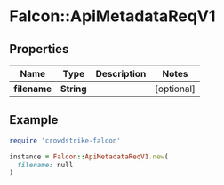 # Falcon::ApiMetadataReqV1

## Properties

| Name | Type | Description | Notes |
| ---- | ---- | ----------- | ----- |
| **filename** | **String** |  | [optional] |

## Example

```ruby
require 'crowdstrike-falcon'

instance = Falcon::ApiMetadataReqV1.new(
  filename: null
)
```

